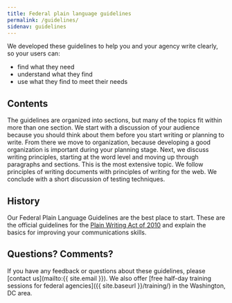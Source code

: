 ```yaml
---
title: Federal plain language guidelines
permalink: /guidelines/
sidenav: guidelines
---
```


We developed these guidelines to help you and your agency write clearly, so your users can:

- find what they need
- understand what they find
- use what they find to meet their needs

## Contents

The guidelines are organized into sections, but many of the topics fit within more than one section. We start with a discussion of your audience because you should think about them before you start writing or planning to write. From there we move to organization, because developing a good organization is important during your planning stage. Next, we discuss writing principles, starting at the word level and moving up through paragraphs and sections. This is the most extensive topic. We follow principles of writing documents with principles of writing for the web. We conclude with a short discussion of testing techniques.

## History

Our Federal Plain Language Guidelines are the best place to start. These are the official guidelines for the [Plain Writing Act of 2010](https://www.gpo.gov/fdsys/pkg/PLAW-111publ274/content-detail.html) and explain the basics for improving your communications skills.

## Questions? Comments?

If you have any feedback or questions about these guidelines, please [contact us](mailto:{{ site.email }}). We also offer [free half-day training sessions for federal agencies]({{ site.baseurl }}/training/) in the Washington, DC area.
